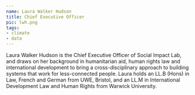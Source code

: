 ```yaml
---
name: Laura Walker Hudson
title: Chief Executive Officer
pic: lwh.png
tags: 
- climate 
- data
---
```

Laura Walker Hudson is the Chief Executive Officer of Social Impact Lab, and draws on her background in humanitarian aid, human rights law and international development to bring a cross-disciplinary approach to building systems that work for less-connected people. Laura holds an LL.B (Hons) in Law, French and German from UWE, Bristol, and an LL.M in International Development Law and Human Rights from Warwick University.